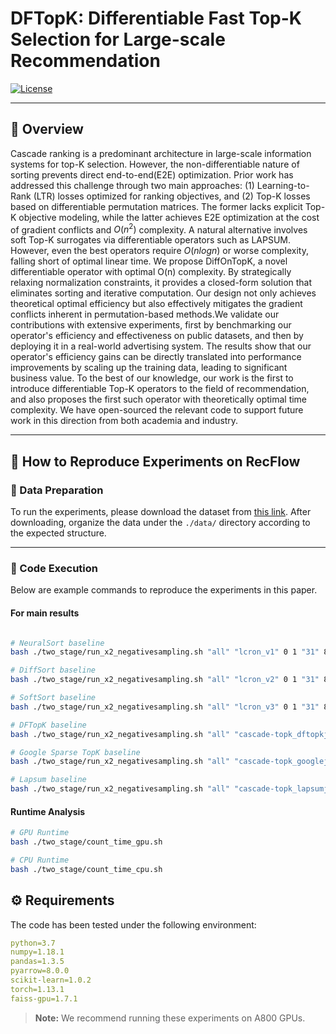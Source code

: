 # DFTopK: Differentiable Fast Top-K Selection for Large-scale Recommendation

[![License](https://img.shields.io/badge/license-CC%20BY--SA%204.0-green)](https://github.com/RecFlow-nips24/RecFlow-nips24/blob/main/LICENSE)

---

## 📘 Overview

Cascade ranking is a predominant architecture in large-scale information systems for top-K selection. However, the non-differentiable nature of sorting prevents direct end-to-end(E2E) optimization. Prior work has addressed this challenge through two main approaches: 
(1) Learning-to-Rank (LTR) losses optimized for ranking objectives, 
and (2) Top-K losses based on differentiable permutation matrices. 
The former lacks explicit Top-K objective modeling, while the latter achieves E2E optimization at the cost of gradient conflicts and $O(n^2)$ complexity.
A natural alternative involves soft Top-K surrogates via differentiable operators such as LAPSUM.
However, even the best operators require $O(n log n)$ or worse complexity, falling short of optimal linear time.
We propose DiffOnTopK, a novel differentiable operator with optimal O(n) complexity. By strategically relaxing normalization constraints, it provides a closed-form solution that eliminates sorting and iterative computation. Our design not only achieves theoretical optimal efficiency but also effectively mitigates the gradient conflicts inherent in permutation-based methods.We validate our contributions with extensive experiments, first by benchmarking our operator's efficiency and effectiveness on public datasets, and then by deploying it in a real-world advertising system. 
The results show that our operator's efficiency gains can be directly translated into performance improvements by scaling up the training data, leading to significant business value.
To the best of our knowledge, our work is the first to introduce differentiable Top-K operators to the field of recommendation, and also proposes the first such operator with theoretically optimal time complexity. We have open-sourced the relevant code to support future work in this direction from both academia and industry.

---

## 🔁 How to Reproduce Experiments on RecFlow

### 📁 Data Preparation

To run the experiments, please download the dataset from [this link](https://rec.ustc.edu.cn/share/883adf20-7e44-11ef-90e2-9beaf2bdc778). After downloading, organize the data under the `./data/` directory according to the expected structure.

---

### 🧪 Code Execution

Below are example commands to reproduce the experiments in this paper.

#### For main results

```bash

# NeuralSort baseline
bash ./two_stage/run_x2_negativesampling.sh "all" "lcron_v1" 0 1 "31" 8 0 "neural_sort"

# DiffSort baseline
bash ./two_stage/run_x2_negativesampling.sh "all" "lcron_v2" 0 1 "31" 8 0 "diff_sort"

# SoftSort baseline
bash ./two_stage/run_x2_negativesampling.sh "all" "lcron_v3" 0 1 "31" 8 0 "soft_sort"

# DFTopK baseline
bash ./two_stage/run_x2_negativesampling.sh "all" "cascade-topk_dftopkjoint" 0 500 "31" 8 0

# Google Sparse TopK baseline
bash ./two_stage/run_x2_negativesampling.sh "all" "cascade-topk_googlejoint" 0 1 "31" 8 0

# Lapsum baseline
bash ./two_stage/run_x2_negativesampling.sh "all" "cascade-topk_lapsumjoint" 0 1 "31" 8 0

```


#### Runtime Analysis

```bash
# GPU Runtime
bash ./two_stage/count_time_gpu.sh

# CPU Runtime
bash ./two_stage/count_time_cpu.sh
```

## ⚙️ Requirements
The code has been tested under the following environment:

```yaml
python=3.7
numpy=1.18.1
pandas=1.3.5
pyarrow=8.0.0
scikit-learn=1.0.2
torch=1.13.1
faiss-gpu=1.7.1
```

> **Note:** We recommend running these experiments on A800 GPUs.